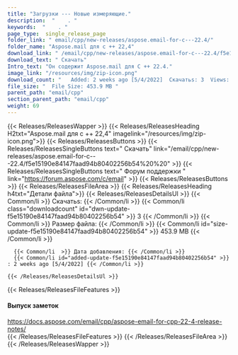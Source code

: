 ```yaml
---
title: "Загрузки --- Новые измеряющие." 
description:  "    . " 
keywords:  "    . " 
page_type:  single_release_page
folder_link: " email/cpp/new-releases/aspose.email-for-c---22.4/"
folder_name: "Aspose.mail для c ++ 22,4"
download_link: " /email/cpp/new-releases/aspose.email-for-c---22.4/f5e15190e84147faad94b80402256b54"
download_text: " Скачать"
Intro_text: "Он содержит Aspose.mail для C ++ 22.4."
image_link: "/resources/img/zip-icon.png"
download_count: "   Added: 2 weeks ago [5/4/2022]  Скачатьs: 3  Views: 8"
file_size: "  File Size: 453.9 MB "
parent_path: "email/cpp"
section_parent_path: "email/cpp"
weight: 69
---
```


{{< Releases/ReleasesWapper >}}
  {{< Releases/ReleasesHeading H2txt="Aspose.mail для c ++ 22,4" imagelink="/resources/img/zip-icon.png">}}
  {{< Releases/ReleasesButtons >}}
    {{< Releases/ReleasesSingleButtons text=" Скачать" link="/email/cpp/new-releases/aspose.email-for-c---22.4/f5e15190e84147faad94b80402256b54%20%20" >}}
    {{< Releases/ReleasesSingleButtons text=" Форум поддержки " link="https://forum.aspose.com/c/email" >}}
  {{< Releases/ReleasesButtons >}}
  {{< Releases/ReleasesFileArea >}}
    {{< Releases/ReleasesHeading h4txt="Детали файла">}}
    {{< Releases/ReleasesDetailsUl >}}
            {{< Common/li  >}} Скачатьs: {{< /Common/li >}} 
      {{< Common/li class="downloadcount" id="dwn-update-f5e15190e84147faad94b80402256b54" >}} 3 {{< /Common/li >}} 
      {{< Common/li  >}} Размер файла: {{< /Common/li >}} 
      {{< Common/li id="size-update-f5e15190e84147faad94b80402256b54" >}} 453.9 MB {{< /Common/li >}} 


      {{< Common/li  >}} Дата добавления: {{< /Common/li >}} 
      {{< Common/li id="added-update-f5e15190e84147faad94b80402256b54" >}} : 2 weeks ago [5/4/2022] {{< /Common/li >}} 

    {{< /Releases/ReleasesDetailsUl >}}

  {{< Releases/ReleasesFileFeatures >}}
      <h4>Выпуск заметок</h4><div><a href="https://docs.aspose.com/email/cpp/aspose-email-for-cpp-22-4-release-notes/">https://docs.aspose.com/email/cpp/aspose-email-for-cpp-22-4-release-notes/</a></div>
  {{< /Releases/ReleasesFileFeatures >}}
 {{< /Releases/ReleasesFileArea >}}
{{< /Releases/ReleasesWapper >}}


